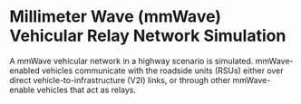 # Millimeter Wave (mmWave) Vehicular Relay Network Simulation

A mmWave vehicular network in a highway scenario is simulated. mmWave-enabled vehicles communicate with the roadside units (RSUs) either over direct vehicle-to-infrastructure (V2I) links, or through other mmWave-enable vehicles that act as relays.
